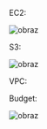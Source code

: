 EC2:

![obraz](https://user-images.githubusercontent.com/60239006/215283127-c1f93c84-66d0-4b74-9f9c-58b9504efa8f.png)

S3:

![obraz](https://user-images.githubusercontent.com/60239006/215283255-627218df-94cc-4bd6-9182-1cb37a82065d.png)


VPC:



Budget:

![obraz](https://user-images.githubusercontent.com/60239006/215283418-b5822d9f-5f73-4fbf-b0bc-cd5165bc0b8c.png)

